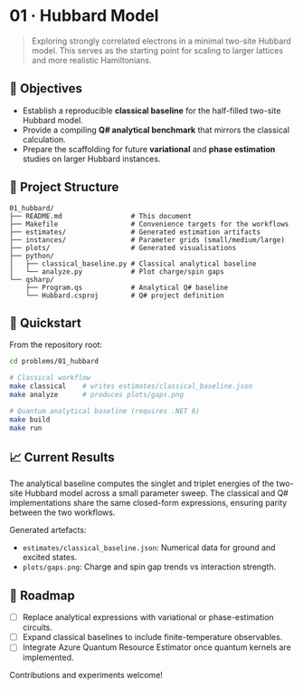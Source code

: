 # 01 · Hubbard Model

> Exploring strongly correlated electrons in a minimal two-site Hubbard model. This
> serves as the starting point for scaling to larger lattices and more realistic
> Hamiltonians.

## 🎯 Objectives

- Establish a reproducible **classical baseline** for the half-filled two-site Hubbard model.
- Provide a compiling **Q# analytical benchmark** that mirrors the classical calculation.
- Prepare the scaffolding for future **variational** and **phase estimation** studies on
  larger Hubbard instances.

## 🧱 Project Structure

```
01_hubbard/
├── README.md                 # This document
├── Makefile                  # Convenience targets for the workflows
├── estimates/                # Generated estimation artifacts
├── instances/                # Parameter grids (small/medium/large)
├── plots/                    # Generated visualisations
├── python/
│   ├── classical_baseline.py # Classical analytical baseline
│   └── analyze.py            # Plot charge/spin gaps
└── qsharp/
    ├── Program.qs            # Analytical Q# baseline
    └── Hubbard.csproj        # Q# project definition
```

## 🚀 Quickstart

From the repository root:

```bash
cd problems/01_hubbard

# Classical workflow
make classical    # writes estimates/classical_baseline.json
make analyze      # produces plots/gaps.png

# Quantum analytical baseline (requires .NET 6)
make build
make run
```

## 📈 Current Results

The analytical baseline computes the singlet and triplet energies of the two-site
Hubbard model across a small parameter sweep. The classical and Q# implementations
share the same closed-form expressions, ensuring parity between the two workflows.

Generated artefacts:

- `estimates/classical_baseline.json`: Numerical data for ground and excited states.
- `plots/gaps.png`: Charge and spin gap trends vs interaction strength.

## 🧭 Roadmap

- [ ] Replace analytical expressions with variational or phase-estimation circuits.
- [ ] Expand classical baselines to include finite-temperature observables.
- [ ] Integrate Azure Quantum Resource Estimator once quantum kernels are implemented.

Contributions and experiments welcome!
